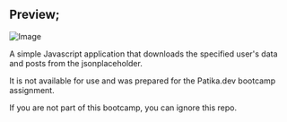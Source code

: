 ## Preview;

 ![Image](https://download.vadi.info/fmss-first-assignment.png)

A simple Javascript application that downloads the specified user's data and posts from the jsonplaceholder.

It is not available for use and was prepared for the Patika.dev bootcamp assignment.

If you are not part of this bootcamp, you can ignore this repo.

